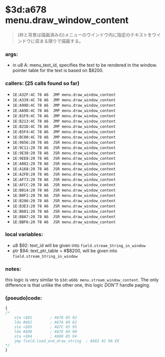 ﻿
# $3d:a678 menu.draw_window_content
> (枠と背景は描画済みの)メニューのウインドウ内に指定のテキストをウインドウに収まる限りで描画する。

### args:
+	in u8 A: menu_text_id, specifies the text to be rendered in the window.
	pointer table for the text is based on $8200.

### callers: (25 calls found so far)
+   `1E:A32F:4C 78 A6  JMP menu.draw_window_content`
+   `1E:A339:4C 78 A6  JMP menu.draw_window_content`
+   `1E:A99D:4C 78 A6  JMP menu.draw_window_content`
+   `1E:AA9D:4C 78 A6  JMP menu.draw_window_content`
+   `1E:B1F9:4C 78 A6  JMP menu.draw_window_content`
+   `1E:B213:4C 78 A6  JMP menu.draw_window_content`
+   `1E:B21D:4C 78 A6  JMP menu.draw_window_content`
+   `1E:B5F4:4C 78 A6  JMP menu.draw_window_content`
+   `1E:BC00:4C 78 A6  JMP menu.draw_window_content`
+   `1E:9656:20 78 A6  JSR menu.draw_window_content`
+   `1E:9C11:20 78 A6  JSR menu.draw_window_content`
+   `1E:9E38:20 78 A6  JSR menu.draw_window_content`
+   `1E:9EE8:20 78 A6  JSR menu.draw_window_content`
+   `1E:A082:20 78 A6  JSR menu.draw_window_content`
+   `1E:A168:20 78 A6  JSR menu.draw_window_content`
+   `1E:A2FD:20 78 A6  JSR menu.draw_window_content`
+   `1E:AF73:20 78 A6  JSR menu.draw_window_content`
+   `1E:AFCC:20 78 A6  JSR menu.draw_window_content`
+   `1E:B014:20 78 A6  JSR menu.draw_window_content`
+   `1E:B0F2:20 78 A6  JSR menu.draw_window_content`
+   `1E:B206:20 78 A6  JSR menu.draw_window_content`
+   `1E:B3E3:20 78 A6  JSR menu.draw_window_content`
+   `1E:B601:20 78 A6  JSR menu.draw_window_content`
+   `1E:B8A7:20 78 A6  JSR menu.draw_window_content`
+   `1E:BBF6:20 78 A6  JSR menu.draw_window_content`

### local variables:
+   u8 $92: text_id will be given into `field.stream_String_in_window`
+   ptr $94: text_ptr_table = #$8200, will be given into `field.stream_String_in_window`

### notes:
this logic is very similar to `$3d:a66b menu.stream_window_content`.
The only difference is that unlike the other one, this logic _DON'T_ handle paging.

### (pseudo)code:
```js
{
/*
    sta <$92    	; A678 85 92
    lda #$82    	; A67A A9 82
    sta <$95     	; A67C 85 95
    lda #$00    	; A67E A9 00
    sta <$94     	; A680 85 94
    jmp field.load_and_draw_string  ; A682 4C 9A EE
*/
}
```

